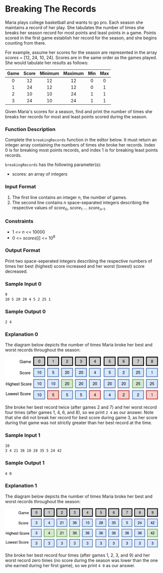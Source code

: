 # Breaking The Records

Maria plays college basketball and wants to go pro. Each season she maintains a record of her play. She tabulates the number of times she breaks her season record for most points and least points in a game. Points scored in the first game establish her record for the season, and she begins counting from there.

For example, assume her scores for the season are represented in the array _scores_ = [12, 24, 10, 24]. Scores are in the same order as the games played. She would tabulate her results as follows:

| Game | Score | Minimum | Maximum | Min | Max |
| :---: | :---: | :---: | :---: | :---: | :---: |
| 0 | 12 | 12 | 12 | 0 | 0 |
| 1 | 24 | 12 | 12 | 0 | 1 |
| 2 | 10 | 10 | 24 | 1 | 1 |
| 3 | 24 | 10 | 24 | 1 | 1 |

Given Maria's scores for a season, find and print the number of times she breaks her records for most and least points scored during the season.

### Function Description

Complete the `breakingRecords` function in the editor below. It must return an integer array containing the numbers of times she broke her records. Index 0 is for breaking most points records, and index 1 is for breaking least points records.

`breakingRecords` has the following parameter(s):

* scores: an array of integers

### Input Format

1. The first line contains an integer _n_, the number of games. 
2. The second line contains _n_ space-separated integers describing the respective values of _score_<sub>0</sub>, _score_<sub>1</sub> ... _score_<sub>_n_-1</sub>.

### Constraints

* 1 <= _n_ <= 10000
* 0 <= _scores_[_i_] <= 10<sup>8</sup>

### Output Format

Print two space-seperated integers describing the respective numbers of times her best (highest) score increased and her worst (lowest) score decreased.

### Sample Input 0
```
9
10 5 20 20 4 5 2 25 1
```

### Sample Output 0
```
2 4
```

### Explanation 0

The diagram below depicts the number of times Maria broke her best and worst records throughout the season:

![Sample 0](./image1.png)

She broke her best record twice (after games 2 and 7) and her worst record four times (after games 1, 4, 6, and 8), so we print `2 4` as our answer. Note that she did not break her record for best score during game 3, as her score during that game was not strictly greater than her best record at the time.

### Sample Input 1
```
10
3 4 21 36 10 28 35 5 24 42
```

### Sample Output 1
```
4 0
```

### Explanation 1

The diagram below depicts the number of times Maria broke her best and worst records throughout the season:

![Sample 1](./image2.png)

She broke her best record four times (after games 1, 2, 3, and 9) and her worst record zero times (no score during the season was lower than the one she earned during her first game), so we print `4 0` as our answer.